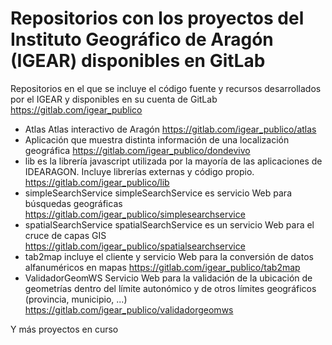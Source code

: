 # Repositorios con los proyectos del Instituto Geográfico de Aragón (IGEAR) disponibles en GitLab

Repositorios en el que se incluye el código fuente y recursos desarrollados por el IGEAR y disponibles en su cuenta de GitLab
https://gitlab.com/igear_publico


* Atlas Atlas interactivo de Aragón https://gitlab.com/igear_publico/atlas
* Aplicación que muestra distinta información de una localización geográfica https://gitlab.com/igear_publico/dondevivo
* lib es la librería javascript utilizada por la mayoría de las aplicaciones de IDEARAGON. Incluye librerías externas y código propio. https://gitlab.com/igear_publico/lib
* simpleSearchService simpleSearchService es servicio Web para búsquedas geográficas https://gitlab.com/igear_publico/simplesearchservice
* spatialSearchService spatialSearchService es un servicio Web para el cruce de capas GIS https://gitlab.com/igear_publico/spatialsearchservice
* tab2map incluye el cliente y servicio Web para la conversión de datos alfanuméricos en mapas https://gitlab.com/igear_publico/tab2map
* ValidadorGeomWS Servicio Web para la validación de la ubicación de geometrías dentro del límite autonómico y de otros límites geográficos (provincia, municipio, ...) https://gitlab.com/igear_publico/validadorgeomws

Y más proyectos en curso 
